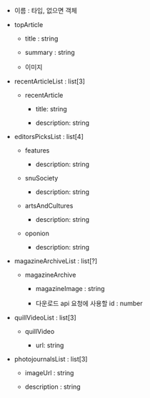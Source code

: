 - 이름 : 타입, 없으면 객체

- topArticle
  
  - title : string
  
  - summary : string
  
  - 이미지

- recentArticleList : list[3]
  
  - recentArticle
    
    - title: string
    
    - description: string

- editorsPicksList : list[4]
  
  - features
    
    - description: string
  
  - snuSociety
    
    - description: string
  
  - artsAndCultures
    
    - description: string
  
  - oponion
    
    - description: string

- magazineArchiveList : list[?]
  
  - magazineArchive
    
    - magazineImage : string
    
    - 다운로드 api 요청에 사용할 id : number

- quillVideoList : list[3]
  
  - quillVideo
    
    - url: string

- photojournalsList : list[3]
  
  - imageUrl : string
  
  - description : string
